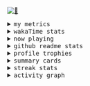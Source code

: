 [![🐙](https://hits.seeyoufarm.com/api/count/incr/badge.svg?url=https%3A%2F%2Fgithub.com%2Fktnkk%2Fhit-counter&count_bg=%23070707&title_bg=%23070707&icon=&icon_color=%23E7E7E7&title=visitors&edge_flat=true)](https://hits.seeyoufarm.com)

<details>
  <summary> <samp>my metrics</samp></summary>
  
  <br>
  
 ![🐳](https://github.com/kkhys/kkhys/blob/main/github-metrics.svg)
  
  ***
</details>

<details>
  <summary> <samp>wakaTime stats</samp></summary>
  
  <br>
  
<!--START_SECTION:waka-->
![Code Time](http://img.shields.io/badge/Code%20Time-4%2C113%20hrs%2016%20mins-blue)

**🐱 My GitHub Data** 

> 📦 5.1 MB Used in GitHub's Storage 
 > 
> 💼 Opted to Hire
 > 
> 📜 9 Public Repositories 
 > 
> 🔑 23 Private Repositories 
 > 
**I'm an Early 🐤** 

```text
🌞 Morning                7161 commits        ███████░░░░░░░░░░░░░░░░░░   29.54 % 
🌆 Daytime                5694 commits        ██████░░░░░░░░░░░░░░░░░░░   23.49 % 
🌃 Evening                9405 commits        ██████████░░░░░░░░░░░░░░░   38.79 % 
🌙 Night                  1985 commits        ██░░░░░░░░░░░░░░░░░░░░░░░   08.19 % 
```
📅 **I'm Most Productive on Sunday** 

```text
Monday                   3262 commits        ███░░░░░░░░░░░░░░░░░░░░░░   13.45 % 
Tuesday                  3516 commits        ████░░░░░░░░░░░░░░░░░░░░░   14.50 % 
Wednesday                3308 commits        ███░░░░░░░░░░░░░░░░░░░░░░   13.64 % 
Thursday                 3265 commits        ███░░░░░░░░░░░░░░░░░░░░░░   13.47 % 
Friday                   3486 commits        ████░░░░░░░░░░░░░░░░░░░░░   14.38 % 
Saturday                 3423 commits        ████░░░░░░░░░░░░░░░░░░░░░   14.12 % 
Sunday                   3985 commits        ████░░░░░░░░░░░░░░░░░░░░░   16.44 % 
```


📊 **This Week I Spent My Time On** 

```text
🕑︎ Time Zone: Asia/Tokyo

💬 Programming Languages: 
Other                    47 hrs 37 mins      ███████████████████░░░░░░   74.11 % 
Java                     5 hrs 3 mins        ██░░░░░░░░░░░░░░░░░░░░░░░   07.87 % 
TypeScript               3 hrs 46 mins       █░░░░░░░░░░░░░░░░░░░░░░░░   05.86 % 
MDX                      2 hrs 47 mins       █░░░░░░░░░░░░░░░░░░░░░░░░   04.33 % 
HTML                     1 hr 52 mins        █░░░░░░░░░░░░░░░░░░░░░░░░   02.92 % 

🔥 Editors: 
Chrome                   47 hrs 40 mins      ███████████████████░░░░░░   74.20 % 
IntelliJ IDEA            8 hrs 12 mins       ███░░░░░░░░░░░░░░░░░░░░░░   12.76 % 
WebStorm                 6 hrs 56 mins       ███░░░░░░░░░░░░░░░░░░░░░░   10.79 % 
Intellijidea             1 hr 23 mins        █░░░░░░░░░░░░░░░░░░░░░░░░   02.16 % 
DataGrip                 3 mins              ░░░░░░░░░░░░░░░░░░░░░░░░░   00.09 % 

💻 Operating System: 
Mac                      64 hrs 15 mins      █████████████████████████   100.00 % 
```


 Last Updated on 2024/07/15 18:43:59 UTC
<!--END_SECTION:waka-->
  
  ***
</details>


<details>
  <summary> <samp>now playing</samp></summary>
  
  <br>
 
 [![🐟](https://spotify-github-profile.vercel.app/api/view?uid=31ryofms4dnv7mrohhepo4c4zgqu&cover_image=true&theme=default&show_offline=false&background_color=121212&bar_color=53b14f&bar_color_cover=false)](https://open.spotify.com/user/31ryofms4dnv7mrohhepo4c4zgqu)
  
  ***
</details>

<details>
  <summary> <samp>github readme stats</samp></summary>
  
  <br>
  
 <p align="left"> 
  <img alt="🐠" src="https://github-readme-stats.vercel.app/api?username=kkhys&count_private=true&show_icons=true&theme=dark&include_all_commits=true" />
  <img alt="🐟" src="https://github-readme-stats.vercel.app/api/top-langs/?username=kkhys&layout=compact&theme=dark&langs_count=10&hide=HTML,CSS,SCSS" />
</p>
  
  ***
</details>

<details>
  <summary> <samp>profile trophies</samp></summary>
  
  <br>
  
  [![🐬](https://github-profile-trophy.vercel.app/?username=kkhys&rank=SECRET,SSS,SS,S,AAA,AA,A&theme=darkhub&row=1&margin-w=10&no-bg=true)](https://github.com/ryo-ma/github-profile-trophy)
  
  ***
</details>

<details>
  <summary> <samp>summary cards</samp></summary>
  
  <br>
  
  ![🐋](https://github-profile-summary-cards.vercel.app/api/cards/profile-details?username=kkhys&theme=github_dark)
  ![🦑](https://github-profile-summary-cards.vercel.app/api/cards/repos-per-language?username=kkhys&theme=github_dark)
  ![🦭](https://github-profile-summary-cards.vercel.app/api/cards/most-commit-language?username=kkhys&theme=github_dark)
  ![🦀](https://github-profile-summary-cards.vercel.app/api/cards/stats?username=kkhys&theme=github_dark)
  ![🦈](https://github-profile-summary-cards.vercel.app/api/cards/productive-time?username=kkhys&theme=github_dark)
  
  ***
</details>

<details>
  <summary> <samp>streak stats</samp></summary>
  
  <br>
  
  [![🐠](http://github-readme-streak-stats.herokuapp.com?user=kkhys&theme=dark)](https://git.io/streak-stats)
  
  ***
</details>

<details>
  <summary> <samp>activity graph</samp></summary>
  
  <br>
  
  [![🐡](https://github-readme-activity-graph.vercel.app/graph?username=kkhys&theme=xcode)](https://github.com/ashutosh00710/github-readme-activity-graph)
  
  ***
</details>
